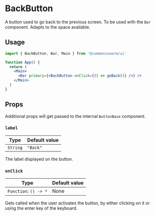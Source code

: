 # BackButton

A button used to go back to the previous screen. To be used with the `Bar` component. Adapts to the space available.

## Usage

```jsx
import { BackButton, Bar, Main } from '@commonsswarm/ui'

function App() {
  return (
    <Main>
      <Bar primary={<BackButton onClick={() => goBack()} />} />
    </Main>
  )
}
```

## Props

<div class="info">

Additional props will get passed to the internal `ButtonBase` component.

</div>

### `label`

| Type     | Default value |
| -------- | ------------- |
| `String` | `"Back"`      |

The label displayed on the button.

### `onClick`

| Type                  | Default value |
| --------------------- | ------------- |
| `Function`: `() -> *` | None          |

Gets called when the user activates the button, by either clicking on it or using the enter key of the keyboard.
